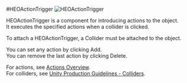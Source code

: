 #HEOActionTrigger
![HEOActionTrigger](img/HEOActionTrigger.jpg)

HEOActionTrigger is a component for introducing actions to the object. <br/>
It executes the specified actions when a collider is clicked.

To attach a HEOActionTrigger, a Collider must be attached to the object.

You can set any action by clicking Add. <br/>
You can remove the last action by clicking Delete.

For actions, see [Actions Overview](ActionsOverview.md). <br>
For colliders, see [Unity Production Guidelines - Colliders](../WorldMakingGuide/UnityGuidelines.md).